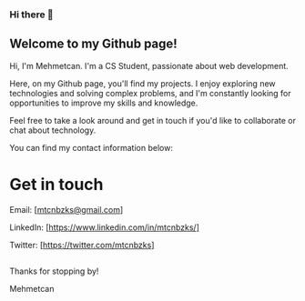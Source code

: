 ### Hi there 👋

## Welcome to my Github page!

Hi, I'm Mehmetcan. I'm a CS Student, passionate about web development.

Here, on my Github page, you'll find my projects. I enjoy exploring new technologies and solving complex problems, and I'm constantly looking for opportunities to improve my skills and knowledge.

Feel free to take a look around and get in touch if you'd like to collaborate or chat about technology.

You can find my contact information below:

# Get in touch

Email: [mtcnbzks@gmail.com]

LinkedIn: [https://www.linkedin.com/in/mtcnbzks/]

Twitter: [https://twitter.com/mtcnbzks]

##

Thanks for stopping by!

Mehmetcan
